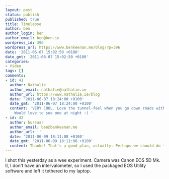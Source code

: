 ```yaml
---
layout: post
status: publish
published: true
title: Timelapse
author: ben
author_login: ben
author_email: ben@ben.ie
wordpress_id: 396
wordpress_url: https://www.benkeenan.me/blog/?p=396
date: '2011-06-07 15:02:50 +0100'
date_gmt: '2011-06-07 15:02:50 +0100'
categories:
- Video
tags: []
comments:
- id: 41
  author: Nathalie
  author_email: nathalie@nathalie.ie
  author_url: https://www.nathalie.ie/blog
  date: '2011-06-07 18:24:00 +0100'
  date_gmt: '2011-06-07 18:24:00 +0100'
  content: 'VERY COOL. Love the tunnel-feel when you go down roads with trees on ''em.
    Would love to see one at night :) '
- id: 42
  author: bursaar
  author_email: ben@benkeenan.me
  author_url: ''
  date: '2011-06-09 18:11:08 +0100'
  date_gmt: '2011-06-09 18:11:08 +0100'
  content: Thanks! That's a good plan, actually. Perhaps we should do that some evening!
---
```

<p>I shot this yesterday as a wee experiment. Camera was Canon EOS 5D Mk. II, I don't have an intervalometer, so I used the packaged EOS Utility software and left it tethered to my laptop.</p>
<p style="text-align: center;"><object width="580" height="360" classid="clsid:d27cdb6e-ae6d-11cf-96b8-444553540000" codebase="https://download.macromedia.com/pub/shockwave/cabs/flash/swflash.cab#version=6,0,40,0"><param name="allowFullScreen" value="true" /><param name="allowscriptaccess" value="always" /><param name="src" value="https://www.youtube.com/v/pCz5EbGFMCk?version=3&amp;hl=en_US&amp;hd=1" /><param name="allowfullscreen" value="true" /><embed width="580" height="360" type="application/x-shockwave-flash" src="https://www.youtube.com/v/pCz5EbGFMCk?version=3&amp;hl=en_US&amp;hd=1" allowFullScreen="true" allowscriptaccess="always" allowfullscreen="true" /></object></p>
